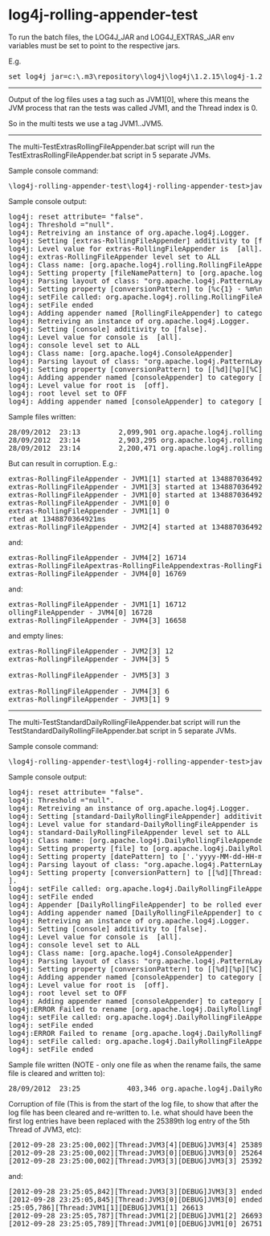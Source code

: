 log4j-rolling-appender-test
===========================

To run the batch files, the LOG4J_JAR and LOG4J_EXTRAS_JAR env variables must be set to point to the respective jars.

E.g.

<pre>set log4j_jar=c:\.m3\repository\log4j\log4j\1.2.15\log4j-1.2.15.jar</pre>

----------

Output of the log files uses a tag such as JVM1[0], where this means the JVM process that ran the tests was called JVM1, and the Thread index is 0.

So in the multi tests we use a tag JVM1..JVM5.

----------

The multi-TestExtrasRollingFileAppender.bat script will run the TestExtrasRollingFileAppender.bat script in 5 separate JVMs.

Sample console command:

<pre>\log4j-rolling-appender-test\log4j-rolling-appender-test>java -classpath target\classes;target\test-classes;c:\.m3\repository\log4j\log4j\1.2.15\log4j-1.2.15.jar;c:\.m3\repository\log4j\apache-log4j-extras\1.1\apache-log4j-extras-1.1.jar grimbo.test.log4j.rollingappender.TestExtrasRollingFileAppender JVM3 5</pre>

Sample console output:

<pre>
log4j: reset attribute= "false".
log4j: Threshold ="null".
log4j: Retreiving an instance of org.apache.log4j.Logger.
log4j: Setting [extras-RollingFileAppender] additivity to [false].
log4j: Level value for extras-RollingFileAppender is  [all].
log4j: extras-RollingFileAppender level set to ALL
log4j: Class name: [org.apache.log4j.rolling.RollingFileAppender]
log4j: Setting property [fileNamePattern] to [org.apache.log4j.rolling.RollingFileAppender.%d{yyyy-MM-dd-HH-mm}.log].
log4j: Parsing layout of class: "org.apache.log4j.PatternLayout"
log4j: Setting property [conversionPattern] to [%c{1} - %m%n].
log4j: setFile called: org.apache.log4j.rolling.RollingFileAppender.2012-09-28-23-12.log, true
log4j: setFile ended
log4j: Adding appender named [RollingFileAppender] to category [extras-RollingFileAppender].
log4j: Retreiving an instance of org.apache.log4j.Logger.
log4j: Setting [console] additivity to [false].
log4j: Level value for console is  [all].
log4j: console level set to ALL
log4j: Class name: [org.apache.log4j.ConsoleAppender]
log4j: Parsing layout of class: "org.apache.log4j.PatternLayout"
log4j: Setting property [conversionPattern] to [[%d][%p][%C]%m%n].
log4j: Adding appender named [consoleAppender] to category [console].
log4j: Level value for root is  [off].
log4j: root level set to OFF
log4j: Adding appender named [consoleAppender] to category [root].
</pre>

Sample files written:

<pre>
28/09/2012  23:13         2,099,901 org.apache.log4j.rolling.RollingFileAppender.2012-09-28-23-12.log
28/09/2012  23:14         2,903,295 org.apache.log4j.rolling.RollingFileAppender.2012-09-28-23-13.log
28/09/2012  23:14         2,200,471 org.apache.log4j.rolling.RollingFileAppender.2012-09-28-23-14.log
</pre>

But can result in corruption. E.g.:

<pre>
extras-RollingFileAppender - JVM1[1] started at 1348870364921ms
extras-RollingFileAppender - JVM1[3] started at 1348870364921ms
extras-RollingFileAppender - JVM1[0] started at 1348870364921ms
extras-RollingFileAppender - JVM1[0] 0
extras-RollingFileAppender - JVM1[1] 0
rted at 1348870364921ms
extras-RollingFileAppender - JVM2[4] started at 1348870364922ms
</pre>

and:

<pre>
extras-RollingFileAppender - JVM4[2] 16714
extras-RollingFileApextras-RollingFileAppendextras-RollingFileAppender - JVM4[0] 16768
extras-RollingFileAppender - JVM4[0] 16769
</pre>

and:

<pre>
extras-RollingFileAppender - JVM1[1] 16712
ollingFileAppender - JVM4[0] 16728
extras-RollingFileAppender - JVM4[3] 16658
</pre>

and empty lines:

<pre>
extras-RollingFileAppender - JVM2[3] 12
extras-RollingFileAppender - JVM4[3] 5

extras-RollingFileAppender - JVM5[3] 3

extras-RollingFileAppender - JVM4[3] 6
extras-RollingFileAppender - JVM3[1] 9
</pre>

----------

The multi-TestStandardDailyRollingFileAppender.bat script will run the TestStandardDailyRollingFileAppender.bat script in 5 separate JVMs.

Sample console command:

<pre>\log4j-rolling-appender-test\log4j-rolling-appender-test>java -classpath target\classes;target\test-classes;c:\.m3\repository\log4j\log4j\1.2.15\log4j-1.2.15.jar grimbo.test.log4j.rollingappender.TestStandardDailyRollingFileAppender JVM4 5</pre>

Sample console output:

<pre>
log4j: reset attribute= "false".
log4j: Threshold ="null".
log4j: Retreiving an instance of org.apache.log4j.Logger.
log4j: Setting [standard-DailyRollingFileAppender] additivity to [false].
log4j: Level value for standard-DailyRollingFileAppender is  [all].
log4j: standard-DailyRollingFileAppender level set to ALL
log4j: Class name: [org.apache.log4j.DailyRollingFileAppender]
log4j: Setting property [file] to [org.apache.log4j.DailyRollingFileAppender.log].
log4j: Setting property [datePattern] to ['.'yyyy-MM-dd-HH-mm].
log4j: Parsing layout of class: "org.apache.log4j.PatternLayout"
log4j: Setting property [conversionPattern] to [[%d][Thread:%t[%p]%m
].
log4j: setFile called: org.apache.log4j.DailyRollingFileAppender.log, true
log4j: setFile ended
log4j: Appender [DailyRollingFileAppender] to be rolled every minute.
log4j: Adding appender named [DailyRollingFileAppender] to category [standard-DailyRollingFileAppender].
log4j: Retreiving an instance of org.apache.log4j.Logger.
log4j: Setting [console] additivity to [false].
log4j: Level value for console is  [all].
log4j: console level set to ALL
log4j: Class name: [org.apache.log4j.ConsoleAppender]
log4j: Parsing layout of class: "org.apache.log4j.PatternLayout"
log4j: Setting property [conversionPattern] to [[%d][%p][%C]%m%n].
log4j: Adding appender named [consoleAppender] to category [console].
log4j: Level value for root is  [off].
log4j: root level set to OFF
log4j: Adding appender named [consoleAppender] to category [root].
log4j:ERROR Failed to rename [org.apache.log4j.DailyRollingFileAppender.log] to [org.apache.log4j.DailyRollingFileAppender.log.2012-09-28-23-23].
log4j: setFile called: org.apache.log4j.DailyRollingFileAppender.log, false
log4j: setFile ended
log4j:ERROR Failed to rename [org.apache.log4j.DailyRollingFileAppender.log] to [org.apache.log4j.DailyRollingFileAppender.log.2012-09-28-23-24].
log4j: setFile called: org.apache.log4j.DailyRollingFileAppender.log, false
log4j: setFile ended
</pre>

Sample file written (NOTE - only one file as when the rename fails, the same file is cleared and written to):

<pre>
28/09/2012  23:25           403,346 org.apache.log4j.DailyRollingFileAppender.log
</pre>

Corruption of file (This is from the start of the log file, to show that after the log file has been cleared and re-written to. I.e. what should have been the first log entries have been replaced with the 25389th log entry of the 5th Thread of JVM3, etc):

<pre>
[2012-09-28 23:25:00,002][Thread:JVM3[4][DEBUG]JVM3[4] 25389
[2012-09-28 23:25:00,002][Thread:JVM3[0][DEBUG]JVM3[0] 25264
[2012-09-28 23:25:00,002][Thread:JVM3[3][DEBUG]JVM3[3] 25392
</pre>

and:

<pre>
[2012-09-28 23:25:05,842][Thread:JVM3[3][DEBUG]JVM3[3] ended after 120001ms
[2012-09-28 23:25:05,845][Thread:JVM3[0][DEBUG]JVM3[0] ended after 120006ms
:25:05,786][Thread:JVM1[1][DEBUG]JVM1[1] 26613
[2012-09-28 23:25:05,787][Thread:JVM1[2][DEBUG]JVM1[2] 26693
[2012-09-28 23:25:05,789][Thread:JVM1[0][DEBUG]JVM1[0] 26751
</pre>
